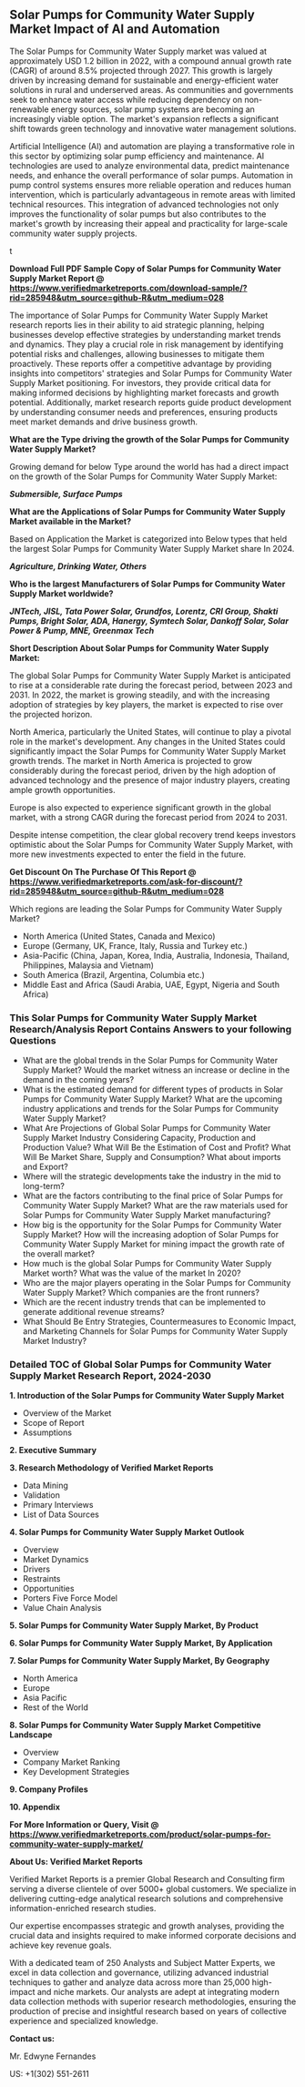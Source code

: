 <h2>Solar Pumps for Community Water Supply Market Impact of AI and Automation</h2><p>The Solar Pumps for Community Water Supply market was valued at approximately USD 1.2 billion in 2022, with a compound annual growth rate (CAGR) of around 8.5% projected through 2027. This growth is largely driven by increasing demand for sustainable and energy-efficient water solutions in rural and underserved areas. As communities and governments seek to enhance water access while reducing dependency on non-renewable energy sources, solar pump systems are becoming an increasingly viable option. The market's expansion reflects a significant shift towards green technology and innovative water management solutions.</p><p>Artificial Intelligence (AI) and automation are playing a transformative role in this sector by optimizing solar pump efficiency and maintenance. AI technologies are used to analyze environmental data, predict maintenance needs, and enhance the overall performance of solar pumps. Automation in pump control systems ensures more reliable operation and reduces human intervention, which is particularly advantageous in remote areas with limited technical resources. This integration of advanced technologies not only improves the functionality of solar pumps but also contributes to the market's growth by increasing their appeal and practicality for large-scale community water supply projects.</p>t</p><p id="" class=""><strong>Download Full PDF Sample Copy of Solar Pumps for Community Water Supply Market Report @ <a href="https://www.verifiedmarketreports.com/download-sample/?rid=285948&utm_source=github-R&utm_medium=028" target="_blank">https://www.verifiedmarketreports.com/download-sample/?rid=285948&utm_source=github-R&utm_medium=028</a></strong></p><p>The importance of&nbsp;Solar Pumps for Community Water Supply Market research reports lies in their ability to aid strategic planning, helping businesses develop effective strategies by understanding market trends and dynamics. They play a crucial role in risk management by identifying potential risks and challenges, allowing businesses to mitigate them proactively. These reports offer a competitive advantage by providing insights into competitors' strategies and Solar Pumps for Community Water Supply Market positioning. For investors, they provide critical data for making informed decisions by highlighting market forecasts and growth potential. Additionally, market research reports guide product development by understanding consumer needs and preferences, ensuring products meet market demands and drive business growth.</p><p><strong>What are the&nbsp;Type driving the growth of the Solar Pumps for Community Water Supply Market?</strong></p><p id="" class="">Growing demand for below Type around the world has had a direct impact on the growth of the Solar Pumps for Community Water Supply Market:</p><em><strong>Submersible, Surface Pumps</strong></em></p><strong>What are the&nbsp;Applications&nbsp;of Solar Pumps for Community Water Supply Market available in the Market?</strong></p><p id="" class="">Based on Application the Market is categorized into Below types that held the largest Solar Pumps for Community Water Supply Market share In 2024.</p><em><strong>Agriculture, Drinking Water, Others</strong></em></p><strong>Who is the largest Manufacturers of Solar Pumps for Community Water Supply Market worldwide?</strong></p><p><em><strong>JNTech, JISL, Tata Power Solar, Grundfos, Lorentz, CRI Group, Shakti Pumps, Bright Solar, ADA, Hanergy, Symtech Solar, Dankoff Solar, Solar Power & Pump, MNE, Greenmax Tech</strong></em></p><p id="" class=""><strong>Short Description About Solar Pumps for Community Water Supply Market:</strong></p><p>The global Solar Pumps for Community Water Supply Market is anticipated to rise at a considerable rate during the forecast period, between 2023 and 2031. In 2022, the market is growing steadily, and with the increasing adoption of strategies by key players, the market is expected to rise over the projected horizon.</p><p>North America, particularly the United States, will continue to play a pivotal role in the market's development. Any changes in the United States could significantly impact the Solar Pumps for Community Water Supply Market growth trends. The market in North America is projected to grow considerably during the forecast period, driven by the high adoption of advanced technology and the presence of major industry players, creating ample growth opportunities.</p><p>Europe is also expected to experience significant growth in the global market, with a strong CAGR during the forecast period from 2024 to 2031.</p><p>Despite intense competition, the clear global recovery trend keeps investors optimistic about the Solar Pumps for Community Water Supply Market, with more new investments expected to enter the field in the future.</p><p id="" class=""><strong>Get Discount On The Purchase Of This Report @ <a href="https://www.verifiedmarketreports.com/ask-for-discount/?rid=285948&utm_source=github-R&utm_medium=028" target="_blank">https://www.verifiedmarketreports.com/ask-for-discount/?rid=285948&utm_source=github-R&utm_medium=028</a></strong></p>Which regions are leading the Solar Pumps for Community Water Supply Market?</p><ul><li>North America (United States, Canada and Mexico)</li><li>Europe (Germany, UK, France, Italy, Russia and Turkey etc.)</li><li>Asia-Pacific (China, Japan, Korea, India, Australia, Indonesia, Thailand, Philippines, Malaysia and Vietnam)</li><li>South America (Brazil, Argentina, Columbia etc.)</li><li>Middle East and Africa (Saudi Arabia, UAE, Egypt, Nigeria and South Africa)</li></ul><h3 id="" class="">This Solar Pumps for Community Water Supply Market Research/Analysis Report Contains Answers to your following Questions</h3><ul><li>What are the global trends in the Solar Pumps for Community Water Supply Market? Would the market witness an increase or decline in the demand in the coming years?</li><li>What is the estimated demand for different types of products in Solar Pumps for Community Water Supply Market? What are the upcoming industry applications and trends for the Solar Pumps for Community Water Supply Market?</li><li>What Are Projections of Global Solar Pumps for Community Water Supply Market Industry Considering Capacity, Production and Production Value? What Will Be the Estimation of Cost and Profit? What Will Be Market Share, Supply and Consumption? What about imports and Export?</li><li>Where will the strategic developments take the industry in the mid to long-term?</li><li>What are the factors contributing to the final price of Solar Pumps for Community Water Supply Market? What are the raw materials used for Solar Pumps for Community Water Supply Market manufacturing?</li><li>How big is the opportunity for the Solar Pumps for Community Water Supply Market? How will the increasing adoption of Solar Pumps for Community Water Supply Market for mining impact the growth rate of the overall market?</li><li>How much is the global Solar Pumps for Community Water Supply Market worth? What was the value of the market In 2020?</li><li>Who are the major players operating in the Solar Pumps for Community Water Supply Market? Which companies are the front runners?</li><li>Which are the recent industry trends that can be implemented to generate additional revenue streams?</li><li>What Should Be Entry Strategies, Countermeasures to Economic Impact, and Marketing Channels for Solar Pumps for Community Water Supply Market Industry?</li></ul><h3 id="" class="">Detailed TOC of Global Solar Pumps for Community Water Supply Market Research Report, 2024-2030</h3><p id="" class=""><strong>1. Introduction of the Solar Pumps for Community Water Supply Market</strong></p><ul><li>Overview of the Market</li><li>Scope of Report</li><li>Assumptions</li></ul><p id="" class=""><strong>2. Executive Summary</strong></p><p id="" class=""><strong>3. Research Methodology of Verified Market Reports</strong></p><ul><li>Data Mining</li><li>Validation</li><li>Primary Interviews</li><li>List of Data Sources</li></ul><p id="" class=""><strong>4. Solar Pumps for Community Water Supply Market Outlook</strong></p><ul><li>Overview</li><li>Market Dynamics</li><li>Drivers</li><li>Restraints</li><li>Opportunities</li><li>Porters Five Force Model</li><li>Value Chain Analysis</li></ul><p id="" class=""><strong>5. Solar Pumps for Community Water Supply Market, By Product</strong></p><p id="" class=""><strong>6. Solar Pumps for Community Water Supply Market, By Application</strong></p><p id="" class=""><strong>7. Solar Pumps for Community Water Supply Market, By Geography</strong></p><ul><li>North America</li><li>Europe</li><li>Asia Pacific</li><li>Rest of the World</li></ul><p id="" class=""><strong>8. Solar Pumps for Community Water Supply Market Competitive Landscape</strong></p><ul><li>Overview</li><li>Company Market Ranking</li><li>Key Development Strategies</li></ul><p id="" class=""><strong>9. Company Profiles</strong></p><p id="" class=""><strong>10. Appendix</strong></p><p id="" class=""><strong>For More Information or Query, Visit @ <a href="https://www.verifiedmarketreports.com/product/solar-pumps-for-community-water-supply-market/" target="_blank">https://www.verifiedmarketreports.com/product/solar-pumps-for-community-water-supply-market/</a></strong></p><p id="" class=""><strong>About Us: Verified Market Reports</strong></p><p id="" class="">Verified Market Reports is a premier Global Research and Consulting firm serving a diverse clientele of over 5000+ global customers. We specialize in delivering cutting-edge analytical research solutions and comprehensive information-enriched research studies.</p><p id="" class="">Our expertise encompasses strategic and growth analyses, providing the crucial data and insights required to make informed corporate decisions and achieve key revenue goals.</p><p id="" class="">With a dedicated team of 250 Analysts and Subject Matter Experts, we excel in data collection and governance, utilizing advanced industrial techniques to gather and analyze data across more than 25,000 high-impact and niche markets. Our analysts are adept at integrating modern data collection methods with superior research methodologies, ensuring the production of precise and insightful research based on years of collective experience and specialized knowledge.</p><p id="" class=""><strong>Contact us:</strong></p><p id="" class="">Mr. Edwyne Fernandes</p><p id="" class="">US: +1(302) 551-2611</p>